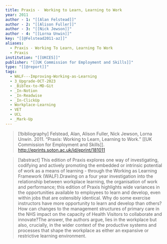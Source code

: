 ```yaml
---
title: Praxis -  Working to Learn, Learning to Work
year: 2011
author - 1: "[[Alan Felstead]]"
author - 2: "[[Alison Fuller]]"
author - 3: "[[Nick Jewson]]"
author - 4: "[[Lorna Unwin]]"
key: "[[@Felstead2011-az]]"
aliases:
  - Praxis - Working To Learn, Learning To Work
  - Praxis
institution: "[[UKCES]]"
publisher: "[[UK Commission for Employment and Skills]]"
type: "[[@report]]"
tags:
  - WALF---Improving-Working-as-Learning
  - 3_Upgrade-OCT-2023
  - _BibTex-to-MD-Git
  - _In-Notion
  - _In-Readwise
  - _In-ClickUp
  - Workplace-Learning
  - VET
  - UCL
  - _Mark-Up
---
```


> [!bibliography]
> Felstead, Alan, Alison Fuller, Nick Jewson, Lorna Unwin. 2011. “Praxis: Working to Learn, Learning to Work.” [[UK Commission for Employment and Skills]]. http://eprints.soton.ac.uk/id/eprint/181011

> [!abstract]
> This edition of Praxis explores one way of investigating, codifying and actively promoting the embedded or intrinsic potential of work as a means of learning -  through the Working as Learning Framework (WALF).Drawing on a four year investigation into the relationship between workplace learning, the organisation of work and performance; this edition of Praxis highlights wide variances in the opportunities available to employees to learn and develop, even within jobs that are ostensibly identical. Why do some exercise instructors have more opportunity to learn and develop than others? How can changes to the management structures of primary care in the NHS impact on the capacity of Health Visitors to collaborate and innovate?The answer, the authors argue, lies in the workplace but also, crucially, in the wider context of the productive systems and processes that shape the workplace as either an expansive or restrictive learning environment.